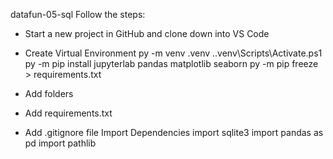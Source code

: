 datafun-05-sql
Follow the steps:
 -  Start a new project in GitHub and clone down into VS Code
 -  Create Virtual Environment
py -m venv .venv
.\.venv\Scripts\Activate.ps1
py -m pip install jupyterlab pandas matplotlib seaborn
py -m pip freeze > requirements.txt

 - Add folders
 - Add requirements.txt
 - Add .gitignore file
Import Dependencies
import sqlite3
import pandas as pd
import pathlib
